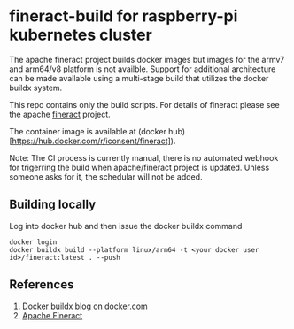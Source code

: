 # fineract-build for raspberry-pi kubernetes cluster

The apache fineract project builds docker images but images for the armv7 and arm64/v8 platform is not availble.
Support for additional architecture can be made available using a multi-stage build that utilizes the
docker buildx system.

This repo contains only the build scripts. For details of fineract please see the apache
[fineract](https://github.com/apache/fineract) project.

The container image is available at (docker hub)[https://hub.docker.com/r/iconsent/fineract]).

Note: The CI process is currently manual, there is no automated webhook for trigerring the build when apache/fineract 
project is updated. Unless someone asks for it, the schedular will not be added.

## Building locally

Log into docker hub and then issue the docker buildx command

	docker login
	docker buildx build --platform linux/arm64 -t <your docker user id>/fineract:latest . --push

## References

1. [Docker buildx blog on docker.com](https://www.docker.com/blog/multi-arch-build-and-images-the-simple-way/)
2. [Apache Fineract](http://fineract.apache.org/)
